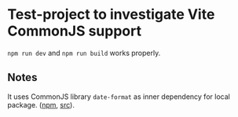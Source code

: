 # Test-project to investigate Vite CommonJS support

`npm run dev` and `npm run build` works properly.


## Notes

It uses CommonJS library `date-format` as inner dependency for local package.
([npm](https://www.npmjs.com/package/date-format),
[src](https://github.com/nomiddlename/date-format)).
